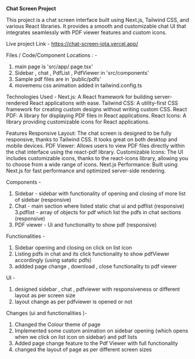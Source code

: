 <b>Chat Screen Project</b>

This project is a chat screen interface built using Next.js, Tailwind CSS, and various React libraries. It provides a smooth and customizable chat UI that integrates seamlessly with PDF viewer features and custom icons.


 Live project Link - https://chat-screen-iota.vercel.app/ 

Files / Code/Component Locations : - 
1. main page is 'src/app/ page.tsx' 
2. Sidebar , chat , PdfList , PdfViewer  in 'src/components'
3. Sample pdf files are in 'public/pdfs'
4. movemenu  css animation added in tailwind.config.ts

Technologies Used - 
Next.js: A React framework for building server-rendered React applications with ease.
Tailwind CSS: A utility-first CSS framework for creating custom designs without writing custom CSS.
React PDF: A library for displaying PDF files in React applications.
React Icons: A library providing customizable icons for React applications.

Features
Responsive Layout: The chat screen is designed to be fully responsive, thanks to Tailwind CSS. It looks great on both desktop and mobile devices.
PDF Viewer: Allows users to view PDF files directly within the chat interface using the react-pdf library.
Customizable Icons: The UI includes customizable icons, thanks to the react-icons library, allowing you to choose from a wide range of icons.
Next.js Performance: Built using Next.js for fast performance and optimized server-side rendering.
 



Components - 
1. Sidebar - sidebar with functionality of opening and closing of more list of sidebar (responsive)
2. Chat - main section where listed static chat ui   and  pdflist (responsive)
3.pdflist - array of objects for pdf which list the pdfs in chat sections (responsive)
4. PDF viewer - Ui and functionality to show pdf (responsive)


Functionalities - 
1. Sidebar opening and closing on click on list icon 
2. Listing pdfs in chat and its click functionality to show pdfViewer accordingly (using satatic pdfs)
3. addded page change  , download , close functionality to pdf viewer

UI - 
1. designed sidebar , chat , pdfviewer  with responsiveness or different layout as per screen size
2. layout change as per pdfviewer is opened or not


Changes (ui and functionalities )- 
1. Changed the Colour theme of  page 
2. Implemented some custom animation on sidebar opening (which opens when  we click on list icon on sidebar) and pdf lists
3.  Added page change feature to the Pdf Viewer with full functionality 
4. changed the layout of page as per different screen sizes
